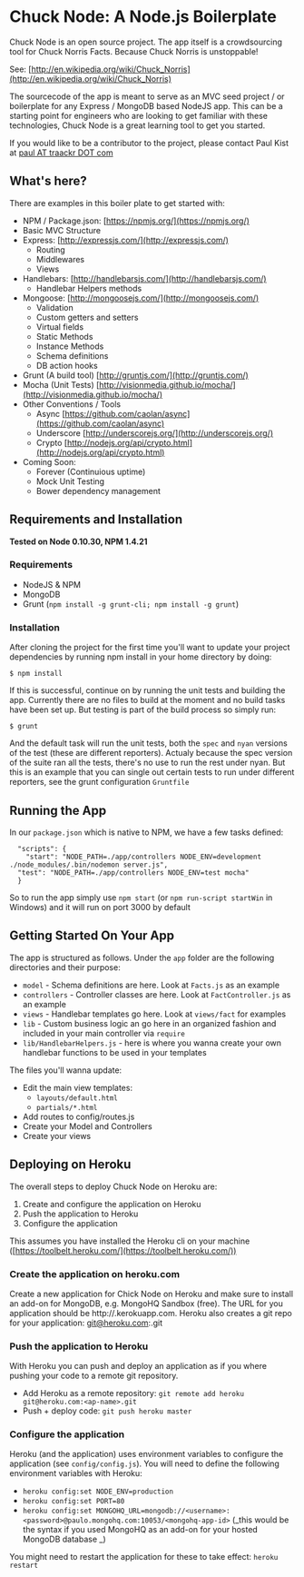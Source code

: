 # Chuck Node: A Node.js Boilerplate

Chuck Node is an open source project.  The app itself is a crowdsourcing tool for Chuck Norris Facts.  Because Chuck Norris is unstoppable! 

See: [http://en.wikipedia.org/wiki/Chuck_Norris](http://en.wikipedia.org/wiki/Chuck_Norris)

The sourcecode of the app is meant to serve as an MVC seed project / or boilerplate for any Express / MongoDB based NodeJS app.  This can be a starting point for engineers who are looking to get familiar with these technologies, Chuck Node is a great learning tool to get you started.

If you would like to be a contributor to the project, please contact Paul Kist at [paul AT traackr DOT com](mailto:paul@traackr.com)

## What's here?
There are examples in this boiler plate to get started with:

 - NPM / Package.json: [https://npmjs.org/](https://npmjs.org/)
 - Basic MVC Structure
 - Express: [http://expressjs.com/](http://expressjs.com/)
    - Routing
    - Middlewares
    - Views
 - Handlebars: [http://handlebarsjs.com/](http://handlebarsjs.com/)
    - Handlebar Helpers methods
 - Mongoose: [http://mongoosejs.com/](http://mongoosejs.com/)
    - Validation
    - Custom getters and setters
    - Virtual fields
    - Static Methods
    - Instance Methods
    - Schema definitions
    - DB action hooks
 - Grunt (A build tool) [http://gruntjs.com/](http://gruntjs.com/)
 - Mocha (Unit Tests) [http://visionmedia.github.io/mocha/](http://visionmedia.github.io/mocha/)
 - Other Conventions / Tools
    - Async [https://github.com/caolan/async](https://github.com/caolan/async)
    - Underscore [http://underscorejs.org/](http://underscorejs.org/)
    - Crypto [http://nodejs.org/api/crypto.html](http://nodejs.org/api/crypto.html)
- Coming Soon:
    - Forever (Continuious uptime)
    - Mock Unit Testing
    - Bower dependency management

## Requirements and Installation

__Tested on Node 0.10.30, NPM 1.4.21__

### Requirements
 - NodeJS & NPM
 - MongoDB
 - Grunt (`npm install -g grunt-cli; npm install -g grunt`)

### Installation

After cloning the project for the first time you'll want to update your project dependencies by running npm install in your home directory by doing:

    $ npm install

If this is successful, continue on by running the unit tests and building the app.  Currently there are no files to build at the moment and no build tasks have been set up.  But testing is part of the build process so simply run:

    $ grunt

And the default task will run the unit tests, both the `spec` and `nyan` versions of the test (these are different reporters).  Actualy because the spec version of the suite ran all the tests, there's no use to run the rest under nyan.  But this is an example that you can single out certain tests to run under different reporters, see the grunt configuration `Gruntfile`


## Running the App

In our `package.json` which is native to NPM, we have a few tasks defined:

      "scripts": {
        "start": "NODE_PATH=./app/controllers NODE_ENV=development ./node_modules/.bin/nodemon server.js",
      "test": "NODE_PATH=./app/controllers NODE_ENV=test mocha"
      }
      
So to run the app simply use `npm start` (or `npm run-script startWin` in Windows) and it will run on port 3000 by default

## Getting Started On Your App

The app is structured as follows.  Under the `app` folder are the following directories and their purpose:

 - `model` - Schema definitions are here.  Look at `Facts.js` as an example
 - `controllers` - Controller classes are here.  Look at `FactController.js` as an example
 - `views` - Handlebar templates go here.  Look at `views/fact` for examples
 - `lib` - Custom business logic an go here in an organized fashion and included in your main controller via `require`
 - `lib/HandlebarHelpers.js` - here is where you wanna create your own handlebar functions to be used in your templates
 
    
The files you'll wanna update:
    
 - Edit the main view templates:
    -  `layouts/default.html`
    - `partials/*.html `   
 - Add routes to config/routes.js
 - Create your Model and Controllers
 - Create your views
 
 
## Deploying on Heroku

The overall steps to deploy Chuck Node on Heroku are:

1. Create and configure the application on Heroku
2. Push the application to Heroku
3. Configure the application

This assumes you have installed the Heroku cli on your machine ([https://toolbelt.heroku.com/](https://toolbelt.heroku.com/))


### Create the application on heroku.com

Create a new application for Chick Node on Heroku and make sure to install an add-on for MongoDB, e.g. MongoHQ Sandbox (free).
The URL for you application should be http://<app-name>.kerokuapp.com.
Heroku also creates a git repo for your application: git@heroku.com:<ap-name>.git

### Push the application to Heroku

With Heroku you can push and deploy an application as if you where pushing your code to a remote git repository.

- Add Heroku as a remote repository: `git remote add heroku git@heroku.com:<ap-name>.git`
- Push + deploy code: `git push heroku master`

### Configure the application

Heroku (and the application) uses environment variables to configure the application (see `config/config.js`). You will need to define the following environment variables with Heroku:

- `heroku config:set NODE_ENV=production`
- `heroku config:set PORT=80`
- `heroku config:set MONGOHQ_URL=mongodb://<username>:<password>@paulo.mongohq.com:10053/<mongohq-app-id>` (_this would be the syntax if you used MongoHQ as an add-on for your hosted MongoDB database _)

You might need to restart the application for these to take effect: `heroku restart`





